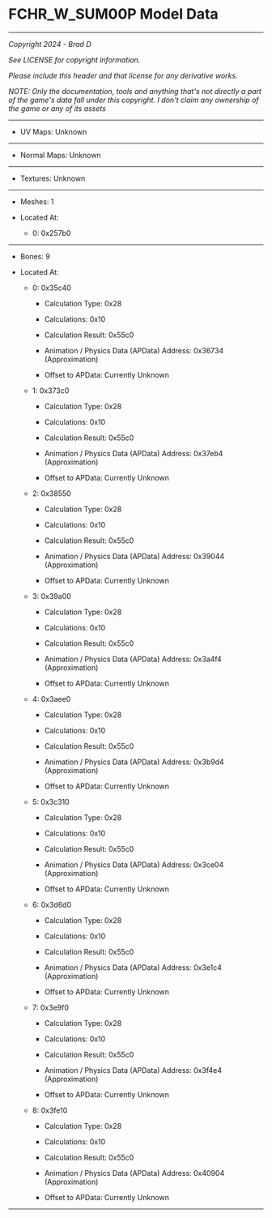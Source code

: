 # FCHR_W_SUM00P Model Data

---

*Copyright 2024 - Brad D*

*See LICENSE for copyright information.*

*Please include this header and that license for any derivative works.*

*NOTE: Only the documentation, tools and anything that's not directly a part of the game's data fall under this copyright. I don't claim any ownership of the game or any of its assets*

---


* UV Maps: Unknown

---

* Normal Maps: Unknown

---

* Textures: Unknown

---

* Meshes: 1

* Located At:

  * 0: 0x257b0

---

* Bones: 9

* Located At:

  * 0: 0x35c40

    * Calculation Type: 0x28

    * Calculations: 0x10

    * Calculation Result: 0x55c0

    * Animation / Physics Data (APData) Address: 0x36734 (Approximation)

    * Offset to APData: Currently Unknown

  * 1: 0x373c0

    * Calculation Type: 0x28

    * Calculations: 0x10

    * Calculation Result: 0x55c0

    * Animation / Physics Data (APData) Address: 0x37eb4 (Approximation)

    * Offset to APData: Currently Unknown

  * 2: 0x38550

    * Calculation Type: 0x28

    * Calculations: 0x10

    * Calculation Result: 0x55c0

    * Animation / Physics Data (APData) Address: 0x39044 (Approximation)

    * Offset to APData: Currently Unknown

  * 3: 0x39a00

    * Calculation Type: 0x28

    * Calculations: 0x10

    * Calculation Result: 0x55c0

    * Animation / Physics Data (APData) Address: 0x3a4f4 (Approximation)

    * Offset to APData: Currently Unknown

  * 4: 0x3aee0

    * Calculation Type: 0x28

    * Calculations: 0x10

    * Calculation Result: 0x55c0

    * Animation / Physics Data (APData) Address: 0x3b9d4 (Approximation)

    * Offset to APData: Currently Unknown

  * 5: 0x3c310

    * Calculation Type: 0x28

    * Calculations: 0x10

    * Calculation Result: 0x55c0

    * Animation / Physics Data (APData) Address: 0x3ce04 (Approximation)

    * Offset to APData: Currently Unknown

  * 6: 0x3d6d0

    * Calculation Type: 0x28

    * Calculations: 0x10

    * Calculation Result: 0x55c0

    * Animation / Physics Data (APData) Address: 0x3e1c4 (Approximation)

    * Offset to APData: Currently Unknown

  * 7: 0x3e9f0

    * Calculation Type: 0x28

    * Calculations: 0x10

    * Calculation Result: 0x55c0

    * Animation / Physics Data (APData) Address: 0x3f4e4 (Approximation)

    * Offset to APData: Currently Unknown

  * 8: 0x3fe10

    * Calculation Type: 0x28

    * Calculations: 0x10

    * Calculation Result: 0x55c0

    * Animation / Physics Data (APData) Address: 0x40904 (Approximation)

    * Offset to APData: Currently Unknown

---

